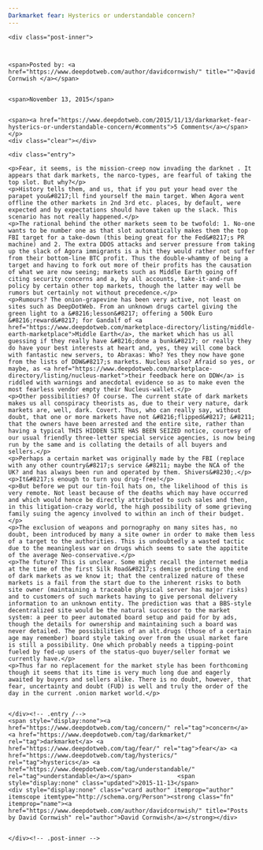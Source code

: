 ```yaml
---
Darkmarket fear: Hysterics or understandable concern?
---
```

<article class="post-listing post-12067 post type-post status-publish format-standard has-post-thumbnail hentry category-deepdot-news tag-concern tag-darkmarket tag-fear tag-hysterics tag-understandable">
    
    <div class="post-inner">
    
    
        
    <span>Posted by: <a href="https://www.deepdotweb.com/author/davidcornwish/" title="">David Cornwish </a></span>
    
    
    <span>November 13, 2015</span>
    
    
    <span><a href="https://www.deepdotweb.com/2015/11/13/darkmarket-fear-hysterics-or-understandable-concern/#comments">5 Comments</a></span>
    </p>
    <div class="clear"></div>
    
    <div class="entry">
    
    <p>Fear, it seems, is the mission-creep now invading the darknet . It appears that dark markets, the narco-types, are fearful of taking the top slot. But why?</p>
    <p>History tells them, and us, that if you put your head over the parapet you&#8217;ll find yourself the main target. When Agora went offline the other markets in 2nd 3rd etc. places, by default, were expected and by expectations should have taken up the slack. This scenario has not really happened.</p>
    <p>The rational behind the other markets seem to be twofold: 1. No-one wants to be number one as that slot automatically makes them the top FBI target for a take-down (this being great for the Fed&#8217;s PR machine) and 2. The extra DDOS attacks and server pressure from taking up the slack of Agora immigrants is a hit they would rather not suffer from their bottom-line BTC profit. Thus the double-whammy of being a target and having to fork out more of their profits has the causation of what we are now seeing; markets such as Middle Earth going off citing security concerns and a, by all accounts, take-it-and-run policy by certain other top markets, though the latter may well be rumors but certainly not without precedence.</p>
    <p>Rumours? The onion-grapevine has been very active, not least on sites such as DeepDotWeb. From an unknown drugs cartel giving the green light to a &#8216;lesson&#8217; offering a 500k Euro &#8216;reward&#8217; for Gandalf of <a href="https://www.deepdotweb.com/marketplace-directory/listing/middle-earth-marketplace">Middle Earth</a>, the market which has us all guessing if they really have &#8216;done a bunk&#8217; or really they do have your best interests at heart and, yes, they will come back with fantastic new servers, to Abraxas: Who? Yes they now have gone from the lists of DDW&#8217;s markets. Nucleus also? Afraid so yes, or maybe, as <a href="https://www.deepdotweb.com/marketplace-directory/listing/nucleus-market">their feedback here on DDW</a> is riddled with warnings and anecdotal evidence so as to make even the most fearless vendor empty their Nucleus-wallet.</p>
    <p>Other possibilities? Of course. The current state of dark markets makes us all conspiracy theorists as, due to their very nature, dark markets are, well, dark. Covert. Thus, who can really say, without doubt, that one or more markets have not &#8216;flipped&#8217; &#8211; that the owners have been arrested and the entire site, rather than having a typical THIS HIDDEN SITE HAS BEEN SEIZED notice, courtesy of our usual friendly three-letter special service agencies, is now being run by the same and is collating the details of all buyers and sellers.</p>
    <p>Perhaps a certain market was originally made by the FBI (replace with any other country&#8217;s service &#8211; maybe the NCA of the UK? and has always been run and operated by them. Shivers&#8230;.</p>
    <p>It&#8217;s enough to turn you drug-free!</p>
    <p>But before we put our tin-foil hats on, the likelihood of this is very remote. Not least because of the deaths which may have occurred and which would hence be directly attributed to such sales and then, in this litigation-crazy world, the high possibility of some grieving family suing the agency involved to within an inch of their budget.</p>
    <p>The exclusion of weapons and pornography on many sites has, no doubt, been introduced by many a site owner in order to make them less of a target to the authorities. This is undoubtedly a wasted tactic due to the meaningless war on drugs which seems to sate the appitite of the average Neo-conservative.</p>
    <p>The future? This is unclear. Some might recall the internet media at the time of the first Silk Road&#8217;s demise predicting the end of dark markets as we know it; that the centralized nature of these markets is a fail from the start due to the inherent risks to both site owner (maintaining a traceable physical server has major risks) and to customers of such markets having to give personal delivery information to an unknown entity. The prediction was that a BBS-style decentralized site would be the natural successor to the market system: a peer to peer automated board setup and paid for by ads, though the details for ownership and maintaining such a board was never detailed. The possibilities of an alt.drugs (those of a certain age may remember) board style taking over from the usual market fare is still a possibility. One which probably needs a tipping-point fueled by fed-up users of the status-quo buyer/seller format we currently have.</p>
    <p>Thus far no replacement for the market style has been forthcoming though it seems that its time is very much long due and eagerly awaited by buyers and sellers alike. There is no doubt, however, that fear, uncertainty and doubt (FUD) is well and truly the order of the day in the current .onion market world.</p>
    
    
    </div><!-- .entry /-->
    <span style="display:none"><a href="https://www.deepdotweb.com/tag/concern/" rel="tag">concern</a> <a href="https://www.deepdotweb.com/tag/darkmarket/" rel="tag">darkmarket</a> <a href="https://www.deepdotweb.com/tag/fear/" rel="tag">fear</a> <a href="https://www.deepdotweb.com/tag/hysterics/" rel="tag">hysterics</a> <a href="https://www.deepdotweb.com/tag/understandable/" rel="tag">understandable</a></span>				<span style="display:none" class="updated">2015-11-13</span>
    <div style="display:none" class="vcard author" itemprop="author" itemscope itemtype="http://schema.org/Person"><strong class="fn" itemprop="name"><a href="https://www.deepdotweb.com/author/davidcornwish/" title="Posts by David Cornwish" rel="author">David Cornwish</a></strong></div>
    
    
    </div><!-- .post-inner -->
</article><!-- .post-listing -->

